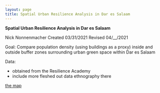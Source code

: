 ```yaml
---
layout: page
title: Spatial Urban Resilience Analysis in Dar es Salaam
---
```


**Spatial Urban Resilience Analysis in Dar es Salaam**

Nick Nonnenmacher
Created 03/31/2021
Revised 04/__/2021

Goal: Compare population density (using buildings as a proxy) inside and outside buffer zones surrounding urban green space within Dar es Salaam

Data:
- obtained from the Resilience Academy
- include more fleshed out data ethnography there


[the map](/Darspatialanalysis/assets/)
